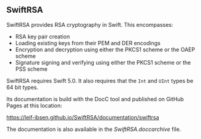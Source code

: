 ## SwiftRSA

SwiftRSA provides RSA cryptography in Swift. This encompasses:

* RSA key pair creation</li>
* Loading existing keys from their PEM and DER encodings
* Encryption and decryption using either the PKCS1 scheme or the OAEP scheme
* Signature signing and verifying using either the PKCS1 scheme or the PSS scheme

SwiftRSA requires Swift 5.0. It also requires that the `Int` and `UInt` types be 64 bit types.

Its documentation is build with the DocC tool and published on GitHub Pages at this location:

https://leif-ibsen.github.io/SwiftRSA/documentation/swiftrsa

The documentation is also available in the *SwiftRSA.doccarchive* file.